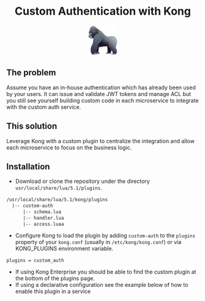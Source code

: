 <div align="center">
	<h1>Custom Authentication with Kong</h1>
	<a href="https://www.joypixels.com/profiles/emoji/gorilla">
		<img
    height="80"
    width="80"
    alt="gorilla"
    src="https://raw.githubusercontent.com/portothree/kong-custom-auth/master/other/gorilla.png"
  />
	</a>
</div>

## The problem

Assume you have an in-house authentication which has already been used by your users. It can issue and validate JWT tokens and manage ACL but you still see yourself building custom code in each microservice to integrate with the custom auth service.

## This solution

Leverage Kong with a custom plugin to centralize the integration and allow each microservice to focus on the business logic.

## Installation

-   Download or clone the repository under the directory `usr/local/share/lua/5.1/plugins`.

```
/usr/local/share/lua/5.1/kong/plugins
  |-- custom-auth
	  |-- schema.lua
	  |-- handler.lua
	  |-- access.luaa
```

-   Configure Kong to load the plugin by adding `custom-auth` to the `plugins` property of your `kong.conf` (usually in `/etc/kong/kong.conf`) or via KONG_PLUGINS environment variable.

```
plugins = custom_auth
```

-   If using Kong Enterprise you should be able to find the custom plugin at the bottom of the plugins page.
-   If using a declarative configuration see the example below of how to enable this plugin in a service
